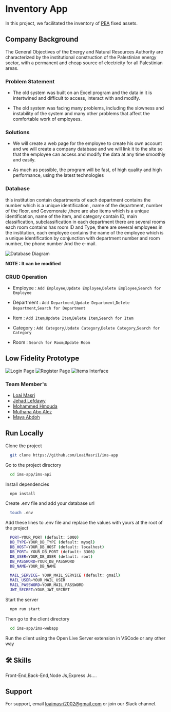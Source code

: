 
# Inventory App

In this project, we facilitated the inventory of [PEA](http://www.penra.gov.ps/) fixed assets.

## Company Background

The General Objectives of the Energy and Natural Resources Authority are characterized by the institutional construction of the Palestinian energy sector, with a permanent and cheap source of electricity for all Palestinian areas.

### Problem Statement
 - The old system was built on an Excel program and the data in it is intertwined and difficult to access, interact with and modify.

 - The old system was facing many problems, including the slowness and instability of the system and many other problems that affect the comfortable work of employees.

 ### Solutions
 - We will create a web page for the employee to create his own account and we will create a company database and we will link it to the site so that the employee can access and modify the data at any time smoothly and easily.

 - As much as possible, the program will be fast, of high quality and high performance, using the latest technologies


 ### Database
 this institution contain departments of each department contains the number which is a unique identification , name of the department, number of the floor, and Governorate ,there are also items  which is a unique identification, name of the item, and category contain ID, main classification,  subclassification in each department there are several rooms each room contains has room ID and Type, there are several employees in the institution, each employee contains the name of the employee which is a unique identification by conjunction with department number and room number, the phone number And the e-mail.

![Database Diagram](https://i.postimg.cc/QtyL4730/Project.png)

**NOTE : It can be modified**

### CRUD Operation

* Employee : `Add Employee`,`Update Employee`,`Delete Employee`,`Search for Employee`

* Department : `Add Department`,`Update Department`,`Delete Department`,`Search for Department` 

* Item : `Add Item`,`Update Item`,`Delete Item`,`Search for Item` 

* Category : `Add Category`,`Update Category`,`Delete Category`,`Search for Category`

* Room : `Search for Room`,`Update Room`



## Low Fidelity Prototype

![Login Page](https://i.postimg.cc/25JfktcC/Capture1.png)
![Register Page](https://i.postimg.cc/SKjhp4GZ/Capture.png)
![Items Interface](https://i.postimg.cc/vBVwcvkf/Capture3.png)

### Team Member's
- [Loai Masri](https://github.com/LoaiMasri1)
- [Jehad Lefdawy](https://github.com/lefdawyy)
- [Mohammed Hmouda](https://github.com/mhammadHmouda)
- [Muthana Abo Alez](https://github.com/muthana-abo-alez1)
- [Maya Abdoh](https://github.com/maya-abdoh)

## Run Locally

Clone the project

```bash
  git clone https://github.com/LoaiMasri1/ims-app
```

Go to the project directory

```bash
  cd ims-app/ims-api
```

Install dependencies

```bash
  npm install
```

Create .env file and add your database url

```bash
  touch .env
```

Add these lines to .env file and replace the values with yours at the root of the project

```bash
  PORT=YOUR_PORT (default: 5000)
  DB_TYPE=YOUR_DB_TYPE (default: mysql)
  DB_HOST=YOUR_DB_HOST (default: localhost)
  DB_PORT= YOUR_DB_PORT (default: 3306)
  DB_USER=YOUR_DB_USER (default: root)
  DB_PASSWORD=YOUR_DB_PASSWORD
  DB_NAME=YOUR_DB_NAME

  MAIL_SERVICE= YOUR_MAIL_SERVICE (default: gmail)
  MAIL_USER=YOUR_MAIL_USER
  MAIL_PASSWORD=YOUR_MAIL_PASSWORD
  JWT_SECRET=YOUR_JWT_SECRET
```


Start the server

```bash
  npm run start
```
Then go to the client directory

```bash
  cd ims-app/ims-webapp
```

Run the client using the Open Live Server extension in VSCode or any other way

 ## 🛠 Skills
Front-End,Back-End,Node Js,Express Js....

## Support

For support, email loaimasri2002@gmail.com or join our Slack channel.
